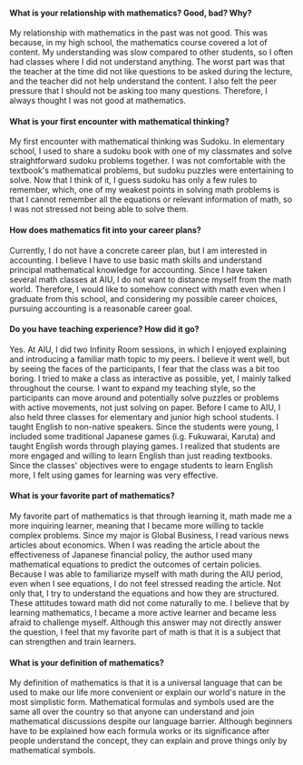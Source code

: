 #### What is your relationship with mathematics? Good, bad? Why?

My relationship with mathematics in the past was not good. This was because, in my high school, the mathematics course covered a lot of content. My understanding was slow compared to other students, so I often had classes where I did not understand anything. The worst part was that the teacher at the time did not like questions to be asked during the lecture, and the teacher did not help understand the content. I also felt the peer pressure that I should not be asking too many questions. Therefore, I always thought I was not good at mathematics.

#### What is your first encounter with mathematical thinking?

My first encounter with mathematical thinking was Sudoku. In elementary school, I used to share a sudoku book with one of my classmates and solve straightforward sudoku problems together. I was not comfortable with the textbook's mathematical problems, but sudoku puzzles were entertaining to solve. Now that I think of it, I guess sudoku has only a few rules to remember, which, one of my weakest points in solving math problems is that I cannot remember all the equations or relevant information of math, so I was not stressed not being able to solve them.

#### How does mathematics fit into your career plans?

Currently, I do not have a concrete career plan, but I am interested in accounting. I believe I have to use basic math skills and understand principal mathematical knowledge for accounting. Since I have taken several math classes at AIU, I do not want to distance myself from the math world. Therefore, I would like to somehow connect with math even when I graduate from this school, and considering my possible career choices, pursuing accounting is a reasonable career goal.

#### Do you have teaching experience? How did it go?

Yes. At AIU, I did two Infinity Room sessions, in which I enjoyed explaining and introducing a familiar math topic to my peers. I believe it went well, but by seeing the faces of the participants, I fear that the class was a bit too boring. I tried to make a class as interactive as possible, yet, I mainly talked throughout the course. I want to expand my teaching style, so the participants can move around and potentially solve puzzles or problems with active movements, not just solving on paper.
Before I came to AIU, I also held three classes for elementary and junior high school students. I taught English to non-native speakers. Since the students were young, I included some traditional Japanese games (i.g. Fukuwarai, Karuta) and taught English words through playing games. I realized that students are more engaged and willing to learn English than just reading textbooks. Since the classes' objectives were to engage students to learn English more, I felt using games for learning was very effective.

#### What is your favorite part of mathematics?

My favorite part of mathematics is that through learning it, math made me a more inquiring learner, meaning that I became more willing to tackle complex problems. Since my major is Global Business, I read various news articles about economics. When I was reading the article about the effectiveness of Japanese financial policy, the author used many mathematical equations to predict the outcomes of certain policies. Because I was able to familiarize myself with math during the AIU period, even when I see equations, I do not feel stressed reading the article. Not only that, I try to understand the equations and how they are structured. These attitudes toward math did not come naturally to me. I believe that by learning mathematics, I became a more active learner and became less afraid to challenge myself. Although this answer may not directly answer the question, I feel that my favorite part of math is that it is a subject that can strengthen and train learners.

#### What is your definition of mathematics?

My definition of mathematics is that it is a universal language that can be used to make our life more convenient or explain our world's nature in the most simplistic form. Mathematical formulas and symbols used are the same all over the country so that anyone can understand and join mathematical discussions despite our language barrier. Although beginners have to be explained how each formula works or its significance after people understand the concept, they can explain and prove things only by mathematical symbols.
